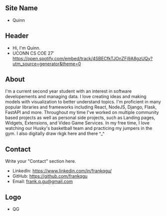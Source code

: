 ## Site Name
- Quinn

## Header
- Hi, I'm Quinn. 
- UCONN CS COE 27' 
https://open.spotify.com/embed/track/4SBECfkTJOnZFj9A8gzUQy?utm_source=generator&theme=0

## About
I'm a current second year student with an interest in software developements and managing data. I love creating ideas and making models with visualization to better understand topics. I'm proficient in many popular libraries and frameworks including React, NodeJS, Django, Flask, FastAPI and more. Throughout my time I've worked on multiple community based projects as well as personal side projects, such as Landing pages, Widgets, Extensions, and Video Game Services. In my free time, I love watching our Husky's basketball team and practicing my jumpers in the gym. I also digitally draw rkgk here and there ^_^

## Contact
Write your "Contact" section here.
- LinkedIn: https://www.linkedin.com/in/frankqgu/
- GitHub: https://github.com/frankqgu
- Email: frank.q.gu@gmail.com

## Logo
- QG